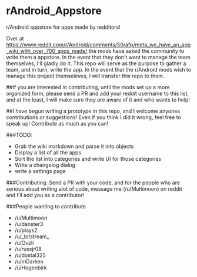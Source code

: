 # rAndroid_Appstore
r/Android appstore for apps made by redditors!

Over at https://www.reddit.com/r/Android/comments/50rafp/meta_we_have_an_app_wiki_with_over_700_apps_made/ the mods have asked the community to write them a appstore. In the event that they don't want to manage the team themselves, I'll gladly do it. This repo will serve as the purpose to gather a team, and in turn, write the app. In the event that the r/Android mods wish to manage this project themseleves, I will transfer this repo to them.

##If you are interested in contributing, until the mods set up a more organized form, please send a PR and add your reddit username to this list, and at the least, I will make sure they are aware of it and who wants to help!

##I have begun writing a prototype in this repo, and I welcome anyones contributions or suggestions! Even if you think I did it wrong, feel free to speak up! Contribute as much as you can!

###TODO:
* Grab the wiki markdown and parse it into objects
* Display a list of all the apps
* Sort the list into categories and write UI for those categories
* Write a changelog dialog
* write a settings page

###Contributing:
Send a PR with your code, and for the people who are serious about writing alot of code, message me (/u/Multimoon) on reddit and I'll add you as a contributor!

###People wanting to contribute
* /u/Multimoon
* /u/danster3
* /u/plays2
* /u/\_bitstream\_
* /u/Ovzli
* /u/russjr08
* /u/dostal325
* /u/mDarken
* /u/Hogenbirk
